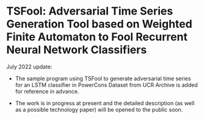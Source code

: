 # TSFool: Adversarial Time Series Generation Tool based on Weighted Finite Automaton to Fool Recurrent Neural Network Classifiers

July 2022 update: 

- The sample program using TSFool to generate adversarial time series for an LSTM classifier in PowerCons Dataset from UCR Archive is added for reference in advance.

- The work is in progress at present and the detailed description (as well as a possible technology paper) will be opened to the public soon.
